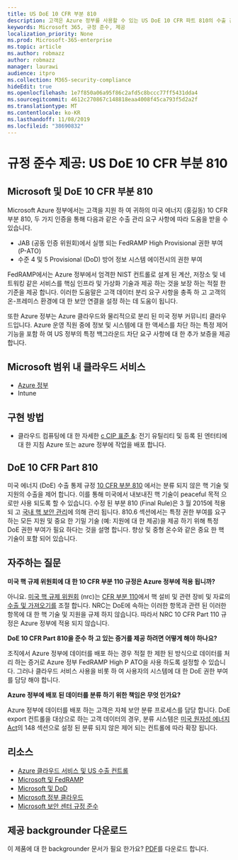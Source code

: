 ```yaml
---
title: US DoE 10 CFR 부분 810
description: 고객은 Azure 정부를 사용할 수 있는 US DoE 10 CFR 파트 810의 수출 관리 요구 사항을 따릅니다.
keywords: Microsoft 365, 규정 준수, 제공
localization_priority: None
ms.prod: Microsoft-365-enterprise
ms.topic: article
ms.author: robmazz
author: robmazz
manager: laurawi
audience: itpro
ms.collection: M365-security-compliance
hideEdit: true
ms.openlocfilehash: 1e7f850a06a95f86c2afd5c8bccc77ff5431dda4
ms.sourcegitcommit: 4612c270867c148818eaa4008f45ca793f5d2a2f
ms.translationtype: MT
ms.contentlocale: ko-KR
ms.lasthandoff: 11/08/2019
ms.locfileid: "38690832"
---
```

# <a name="compliance-offering-us-doe-10-cfr-part-810"></a>규정 준수 제공: US DoE 10 CFR 부분 810

## <a name="microsoft-and-doe-10-cfr-part-810"></a>Microsoft 및 DoE 10 CFR 부분 810

Microsoft Azure 정부에서는 고객을 지원 하 여 귀하의 미국 에너지 (홍길동) 10 CFR 부분 810, 두 가지 인증을 통해 다음과 같은 수출 관리 요구 사항에 따라 도움을 받을 수 있습니다.

- JAB (공동 인증 위원회)에서 실행 되는 FedRAMP High Provisional 권한 부여 (P-ATO)
- 수준 4 및 5 Provisional (DoD) 방어 정보 시스템 에이전시의 권한 부여

FedRAMP에서는 Azure 정부에서 엄격한 NIST 컨트롤로 설계 된 계산, 저장소 및 네트워킹 같은 서비스를 핵심 인프라 및 가상화 기술과 제공 하는 것을 보장 하는 적절 한 기준을 제공 합니다. 이러한 도움말은 고객 데이터 분리 요구 사항을 충족 하 고 고객의 온-프레미스 환경에 대 한 보안 연결을 설정 하는 데 도움이 됩니다.

또한 Azure 정부는 Azure 클라우드와 물리적으로 분리 된 미국 정부 커뮤니티 클라우드입니다. Azure 운영 직원 중에 정보 및 시스템에 대 한 액세스를 차단 하는 특정 제어 기능을 포함 하 여 US 정부의 특정 백그라운드 차단 요구 사항에 대 한 추가 보증을 제공 합니다.

## <a name="microsoft-in-scope-cloud-services"></a>Microsoft 범위 내 클라우드 서비스

- [Azure 정부](https://aka.ms/AzureCompliance)
- Intune

## <a name="how-to-implement"></a>구현 방법

- 클라우드 컴퓨팅에 대 한 자세한 [c CIP 표준 &](https://aka.ms/AzureNERC): 전기 유틸리티 및 등록 된 엔터티에 대 한 지침 Azure 또는 azure 정부에 작업을 배포 합니다.

## <a name="about-doe-10-cfr-part-810"></a>DoE 10 CFR Part 810

미국 에너지 (DoE) 수출 통제 규정 [10 CFR 부분 810](https://www.govinfo.gov/content/pkg/FR-2015-02-23/pdf/2015-03479.pdf) 에서는 분류 되지 않은 핵 기술 및 지원의 수출을 제어 합니다. 이를 통해 미국에서 내보내진 핵 기술이 peaceful 목적 으로만 사용 되도록 할 수 있습니다. 수정 된 부분 810 (Final Rule)은 3 월 2015에 적용 되 고 [국내 핵 보안 관리](https://www.energy.gov/nnsa/national-nuclear-security-administration)에 의해 관리 됩니다. 810.6 섹션에서는 특정 권한 부여를 요구 하는 모든 지원 및 중요 한 기밀 기술 (예: 지원에 대 한 제공)을 제공 하기 위해 특정 DoE 권한 부여가 필요 하다는 것을 설명 합니다. 향상 및 중형 온수와 같은 중요 한 핵 기술이 포함 되어 있습니다.

## <a name="frequently-asked-questions"></a>자주하는 질문

**미국 핵 규제 위원회에 대 한 10 CFR 부분 110 규정은 Azure 정부에 적용 됩니까?**

아니요. [미국 핵 규제 위원회](https://www.nrc.gov/) (nrc)는 [CFR 부분 110](https://www.nrc.gov/reading-rm/doc-collections/cfr/part110/)에서 핵 설비 및 관련 장비 및 자료의 [수출 및 가져오기를](https://www.nrc.gov/about-nrc/ip/export-import.html) 조절 합니다. NRC는 DoE에 속하는 이러한 항목과 관련 된 이러한 항목에 대 한 핵 기술 및 지원을 규제 하지 않습니다. 따라서 NRC 10 CFR Part 110 규정은 Azure 정부에 적용 되지 않습니다.

**DoE 10 CFR Part 810을 준수 하 고 있는 증거를 제공 하려면 어떻게 해야 하나요?**

조직에서 Azure 정부에 데이터를 배포 하는 경우 적절 한 제한 된 방식으로 데이터를 처리 하는 증거로 Azure 정부 FedRAMP High P ATO을 사용 하도록 설정할 수 있습니다. 그러나 클라우드 서비스 사용을 비롯 하 여 사용자의 시스템에 대 한 DoE 권한 부여를 담당 해야 합니다.

**Azure 정부에 배포 된 데이터를 분류 하기 위한 책임은 무엇 인가요?**

Azure 정부에 데이터를 배포 하는 고객은 자체 보안 분류 프로세스를 담당 합니다. DoE export 컨트롤을 대상으로 하는 고객 데이터의 경우, 분류 시스템은 [미국 원자성 에너지 Act](https://www.epa.gov/laws-regulations/summary-atomic-energy-act)의 148 섹션으로 설정 된 분류 되지 않은 제어 되는 컨트롤에 따라 확장 됩니다.

## <a name="resources"></a>리소스

- [Azure 클라우드 서비스 및 US 수출 컨트롤](https://servicetrust.microsoft.com/ViewPage/TrustDocuments?command=Download&downloadType=Document&downloadId=c24c11f2-2cd4-444a-9160-19762855ad3a&docTab=6d000410-c9e9-11e7-9a91-892aae8839ad_FAQ_and_White_Papers)
- [Microsoft 및 FedRAMP](offering-fedramp.md)
- [Microsoft 및 DoD](offering-dod-disa-l2-l4-l5.md)
- [Microsoft 정부 클라우드](https://www.microsoft.com/enterprise/government)
- [Microsoft 보안 센터 규정 준수](https://www.microsoft.com/trust-center/compliance/compliance-overview)

## <a name="download-the-offering-backgrounder"></a>제공 backgrounder 다운로드

이 제품에 대 한 backgrounder 문서가 필요 한가요? [PDF](https://download.microsoft.com/download/A/E/3/AE309D0E-F8D5-42C9-9B36-86FF51464AFC/DOE_10CFR_Part810-Compliance.pdf)를 다운로드 합니다.
